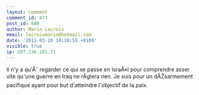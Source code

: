 ```yaml
---
layout: comment
comment_id: 477
post_id: 608
author: Mario Lacroix
email: lacroixmario@hotmail.com
date: '2011-03-20 14:18:55 +0100'
visible: true
ip: 207.236.181.71
---
```



Il n'y a qu'Âˆ regarder ce qui se passe en IsraÃ«l pour comprendre asser vite qu'une guerre en Iraq ne rÂglera rien. Je suis pour un dÂŽsarmement pacifique ayant pour but d'atteindre l'objectif de la paix.
